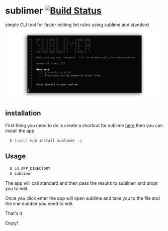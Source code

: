 # sublimer [![Build Status](https://api.travis-ci.org/csanz/sublimer.svg?branch=master)](https://travis-ci.org/csanz/sublimer)
simple CLI tool for faster editing lint rules using sublime and standard

![Screenshot](https://raw.githubusercontent.com/csanz/sublimer/master/misc/sublimer.png)

## installation

First thing you need to do is create a shortcut for sublime [here](https://gist.github.com/csanz/13b72f3f021d08b012e01fa8ad442abc) then you can install the app

``` bash
  $ [sudo] npm install sublimer -g
```

## Usage

``` bash
  $ cd APP_DIRECTORY
  $ sublimer
```

The app will call standard and then pass the results to sublimer and propt you to edit.  

Once you click enter the app will open sublime and take you to the file and the line number you need to edit. 

That's it

Enjoy! 